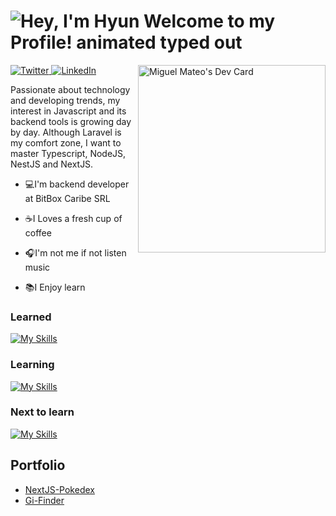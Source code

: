<h1>
  <img src="https://readme-typing-svg.demolab.com?font=Operator+Mono&size=37&duration=2800&pause=2000&color=FAFAFA&center=true&vCenter=true&width=940&height=50&lines=Hi+%F0%9F%91%8B%2C+I'm+Miguel+Mateo!" align="middle" alt="Hey, I'm Hyun Welcome to my Profile! animated typed out">
</h1>
<div align="left">
  <a target="_blank" href="https://twitter.com/MiguelMateoT">
    <img
      src="https://img.shields.io/twitter/follow/omBratteng?label=Twitter&logo=twitter&style=flat-square&color=1da1f2&logoColor=ffffff"
      alt="Twitter"
    />
  </a>
  <a href="https://www.linkedin.com/in/miguelangelmateotavarez/">
    <img
      src="https://img.shields.io/static/v1?logo=linkedin&style=flat-square&color=0072b1&label=LinkedIn&message=%E2%98%86"
      alt="LinkedIn"
    />
  </a>
  <a 
   href="https://app.daily.dev/MiguelMateot">
  <img src="https://api.daily.dev/devcards/d1a761016ef94813811480b4d08390c4.png?r=8zc" 
       width="300"
       align="right"
       alt="Miguel Mateo's Dev Card"/>
  </a>
</div>

Passionate about technology and developing trends, my interest in Javascript and its backend tools is growing day by day. Although Laravel is my comfort zone, I want to master Typescript, NodeJS, NestJS and NextJS.

- 💻I'm backend developer at BitBox Caribe SRL

- ☕I Loves a fresh cup of coffee

- 🎧I'm not me if not listen music

- 📚I Enjoy learn

### Learned
[![My Skills](https://skillicons.dev/icons?i=git,javascript,typescript,nodejs,nest)](https://skillicons.dev)

### Learning
[![My Skills](https://skillicons.dev/icons?i=react,postgres,next)](https://skillicons.dev)

### Next to learn
[![My Skills](https://skillicons.dev/icons?i=graphql,dart,flutter)](https://skillicons.dev)

## Portfolio

* [NextJS-Pokedex](https://nextjspokedex.miguelmateo.dev/)
* [Gi-Finder](https://main--venerable-sorbet-9f59de.netlify.app/)
